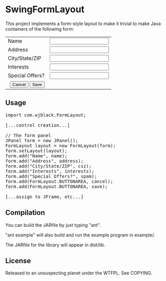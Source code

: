 SwingFormLayout
===============

This project implements a form-style layout to make it trivial to make Java
containers of the following form:

<table>
  <tr>
    <td>Name</td><td><input type="text" /></td>
  </tr>
  <tr>
    <td>Address</td><td><input type="text" /></td>
  </tr>
  <tr>
    <td>City/State/ZIP</td><td><input type="text" /></td>
  </tr>
  <tr>
    <td>Interests</td><td><input type="text" /></td>
  </tr>
  <tr>
    <td>Special Offers?</td><td><input type="text" /></td>
  </tr>
  <tr>
    <td align="right">
      <input type="submit" value="Cancel" />
      <input type="submit" value="Save" />
    </td>
  </tr>
</table>


Usage
-----

<pre>
import com.wjblack.FormLayout;

[...control creation...]
   
// The form panel
JPanel form = new JPanel();
FormLayout layout = new FormLayout(form);
form.setLayout(layout);
form.add("Name", name);
form.add("Address", address);
form.add("City/State/ZIP", csz);
form.add("Interests", interests);
form.add("Special Offers?", spam);
form.add(FormLayout.BUTTONAREA, cancel);
form.add(FormLayout.BUTTONAREA, save);
   
[...assign to JFrame, etc...]
</pre>


Compilation
-----------

You can build the JARfile by just typing "ant".

"ant example" will also build and run the example program in example/.

The JARfile for the library will appear in dist/lib.


License
-------

Released to an unsuspecting planet under the WTFPL.  See COPYING.
